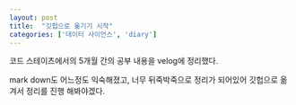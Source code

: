 ```yaml
---
layout: post
title:  "깃헙으로 옮기기 시작"
categories: ['데이터 사이언스', 'diary']
---
```


코드 스테이츠에서의 5개월 간의 공부 내용을 velog에 정리했다.

mark down도 어느정도 익숙해졌고, 너무 뒤죽박죽으로 정리가 되어있어 깃헙으로 옮겨서 정리를 진행 해봐야겠다.
